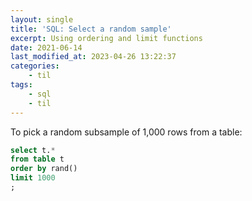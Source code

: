 ```yaml
---
layout: single
title: 'SQL: Select a random sample'
excerpt: Using ordering and limit functions
date: 2021-06-14
last_modified_at: 2023-04-26 13:22:37
categories:
    - til
tags:
    - sql
    - til
---
```


To pick a random subsample of 1,000 rows from a table:

```sql
select t.*
from table t
order by rand()
limit 1000
;
```
